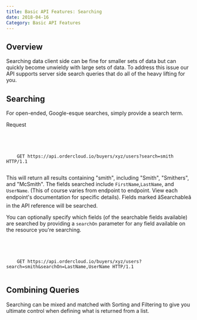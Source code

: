 ```yaml
---
title: Basic API Features: Searching
date: 2018-04-16
Category: Basic API Features
---
```



## Overview

Searching data client side can be fine for smaller sets of data but can
quickly become unwieldy with large sets of data. To address this issue our API
supports server side search queries that do all of the heavy lifting for you.

##  Searching

For open-ended, Google-esque searches, simply provide a search term.

Request

```


    
    
    GET https://api.ordercloud.io/buyers/xyz/users?search=smith HTTP/1.1
    

```

This will return all results containing "smith", including "Smith",
"Smithers", and "McSmith". The fields searched include `FirstName`,`LastName`,
and `UserName`. (This of course varies from endpoint to endpoint. View each
endpoint's documentation for specific details). Fields marked âSearchableâ
in the API reference will be searched.

You can optionally specify which fields (of the searchable fields available)
are searched by providing a `searchOn` parameter for any field available on
the resource you're searching.



```


    
    
    GET https://api.ordercloud.io/buyers/xyz/users?search=smith&searchOn=LastName,UserName HTTP/1.1
    

```

##  Combining Queries

Searching can be mixed and matched with Sorting and Filtering to give you
ultimate control when defining what is returned from a list.

